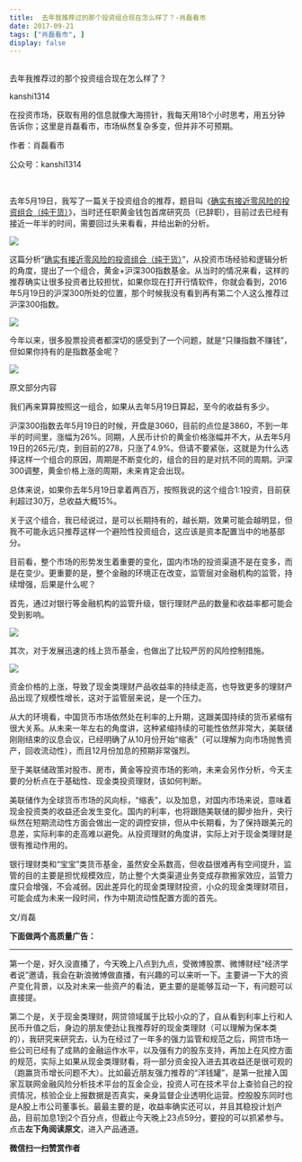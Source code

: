 ```yaml
---
title:  去年我推荐过的那个投资组合现在怎么样了？-肖磊看市
date: 2017-09-21
tags: ["肖磊看市", ]
display: false
---
```



## 



去年我推荐过的那个投资组合现在怎么样了？




kanshi1314




在投资市场，获取有用的信息就像大海捞针，我每天用18个小时思考，用五分钟告诉你；这里是肖磊看市，市场纵然复杂多变，但并非不可预期。


作者：肖磊看市

公众号：kanshi1314

&nbsp;

去年5月19日，我写了一篇关于投资组合的推荐，题目叫《[确实有接近零风险的投资组合（纯干货）](http://mp.weixin.qq.com/s?__biz=MjM5MDU4MjY2MA==&amp;mid=2652853992&amp;idx=1&amp;sn=b6282b98551f34887400b578a69e857e&amp;scene=21#wechat_redirect)》，当时还任职黄金钱包首席研究员（已辞职），目前过去已经有接近一年半的时间，需要回过头来看看，并给出新的分析。



<img data-s="300,640" data-type="png" src="http://mmsns.qpic.cn/mmsns/rIYcHn0KrPQWr6VRMAtIkKfgiajZXpUIOGuQUe8IGqyasx5QDjb7cZw/0" class="" data-ratio="0.17204301075268819" data-w="558"/>



这篇分析“[确实有接近零风险的投资组合（纯干货）](http://mp.weixin.qq.com/s?__biz=MjM5MDU4MjY2MA==&amp;mid=2652853992&amp;idx=1&amp;sn=b6282b98551f34887400b578a69e857e&amp;scene=21#wechat_redirect)”，从投资市场经验和逻辑分析的角度，提出了一个组合，黄金+沪深300指数基金。从当时的情况来看，这样的推荐确实让很多投资者比较担忧，如果你现在打开行情软件，你就会看到，2016年5月19日的沪深300所处的位置，那个时候我没有看到再有第二个人这么推荐过沪深300指数。



<img data-s="300,640" data-type="png" src="https://mmbiz.qpic.cn/mmbiz_png/rIYcHn0KrPQWr6VRMAtIkKfgiajZXpUIOyLmGo3LRWNeSSjFJP0MU7KtaiabMnYic83ic5FcM1ks4NXaSp2sqLoyqw/0?wx_fmt=png" class="" data-ratio="0.4050179211469534" data-w="558"/>



今年以来，很多股票投资者都深切的感受到了一个问题，就是“只赚指数不赚钱”，但如果你持有的是指数基金呢？



<img data-s="300,640" data-type="png" src="https://mmbiz.qpic.cn/mmbiz_png/rIYcHn0KrPQWr6VRMAtIkKfgiajZXpUIOjlu3dvqibJDclzFztyQsushQgwfpj5L5mLmxLsRlvYsExnNXEB1zL2g/0?wx_fmt=png" class="" data-ratio="0.5412186379928315" data-w="558"/>

原文部分内容



我们再来算算按照这一组合，如果从去年5月19日算起，至今的收益有多少。



沪深300指数去年5月19日的时候，开盘是3060，目前的点位是3860，不到一年半的时间里，涨幅为26%。同期，人民币计价的黄金价格涨幅并不大，从去年5月19日的265元/克，到目前的278，只涨了4.9%。但请不要紧张，这就是为什么选择这样一个组合的原因，周期是不断变化的，组合的目的是对抗不同的周期。沪深300调整，黄金价格上涨的周期，未来肯定会出现。



总体来说，如果你去年5月19日拿着两百万，按照我说的这个组合1:1投资，目前获利超过30万，总收益大概15%。



关于这个组合，我已经说过，是可以长期持有的，越长期，效果可能会越明显，但我不可能永远只推荐这样一个避险性投资组合，这应该是资本配置当中的地基部分。



目前看，整个市场的形势发生着重要的变化，国内市场的投资渠道不是在变多，而是在变少。更重要的是，整个金融的环境正在改变，监管层对金融机构的监管，持续增强，后果是什么呢？



首先，通过对银行等金融机构的监管升级，银行理财产品的数量和收益率都可能会受到影响。



<img data-s="300,640" data-type="png" src="https://mmbiz.qpic.cn/mmbiz_png/rIYcHn0KrPQWr6VRMAtIkKfgiajZXpUIOkOtT0xFDEEYxnDiawjK9k8OJhl10OWOvsia2XGJ3IJuQT16IlYKibTvOQ/0?wx_fmt=png" class="" data-ratio="0.4229390681003584" data-w="558"/>



其次，对于发展迅速的线上货币基金，也做出了比较严厉的风险控制措施。



<img data-s="300,640" data-type="png" src="https://mmbiz.qpic.cn/mmbiz_png/rIYcHn0KrPQWr6VRMAtIkKfgiajZXpUIOSsuWYcERVLTY1NbWob9W3YJP94YiclTMInFicR3L7G9WspjGFRmC6D8Q/0?wx_fmt=png" class="" data-ratio="0.3655913978494624" data-w="558"/>

资金价格的上涨，导致了现金类理财产品收益率的持续走高，也导致更多的理财产品出现了规模性增长，这对于监管层来说，是一个压力。



从大的环境看，中国货币市场依然处在利率的上升期，这跟美国持续的货币紧缩有很大关系。从未来一年左右的角度讲，这种紧缩持续的可能性依然非常大，美联储刚刚结束的议息会议，已经明确了从10月份开始“缩表”（可以理解为向市场抛售资产，回收流动性），而且12月份加息的预期非常强烈。



至于美联储政策对股市、房市，黄金等投资市场的影响，未来会另作分析，今天主要的分析点在于基础性、现金类投资理财，该如何判断。



美联储作为全球货币市场的风向标，“缩表”，以及加息，对国内市场来说，意味着现金投资类的收益还会发生变化。国内的利率，也将跟随美联储的脚步抬升，央行纵然在短期流动性方面会做出一定的调控安排，但从中长期看，为了保持跟美元的息差，实际利率的走高难以避免。从投资理财的角度讲，实际上对于现金类理财是很有推动作用的。



银行理财类和“宝宝”类货币基金，虽然安全系数高，但收益很难再有空间提升，监管的目的主要是担忧规模效应，防止整个大类渠道业务变成存款搬家效应，监管力度只会增强，不会减弱。因此差异化的现金类理财投资，小众的现金类理财项目，可能会成为未来一段时间，作为中期流动性配置方面的首先。



文/肖磊



**下面做两个高质量广告：**

****

第一个是，好久没直播了，今天晚上八点到九点，受微博股票、微博财经“经济学者说”邀请，我会在新浪微博做直播，有兴趣的可以来听一下。主要讲一下大的资产变化背景，以及对未来一些资产的看法，更主要的是能够互动一下，有问题可以直接提。



第二个是，关于现金类理财，网贷领域属于比较小众的了，自从看到利率上行和人民币升值之后，身边的朋友使劲让我推荐好的现金类理财（可以理解为保本类的），我研究来研究去，认为在经过了一年多的强力监管和规范之后，网贷市场一些公司已经有了成熟的金融运作水平，以及强有力的股东支持，再加上在风控方面的规范，实际上如果从现金类理财看，将一部分资金投入进去其收益还是很可观的（跑赢货币增长问题不大）。比如最近朋友强力推荐的“洋钱罐”，是第一批接入国家互联网金融风险分析技术平台的互金企业，投资人可在技术平台上查验自己的投资情况，核验企业上报数据是否真实，亲身监督企业透明化运营。控股股东同时也是A股上市公司董事长。最最主要的是，收益率确实还可以，并且其稳投计划产品，目前加息1到2个百分点，但截止今天晚上23点59分，要投的可以抓紧参与。点击**左下角阅读原文**，进入产品通道。


**微信扫一扫赞赏作者**